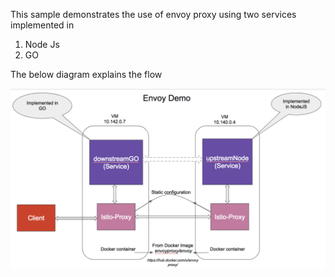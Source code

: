 This sample demonstrates the use of envoy proxy using two services implemented in
   1. Node Js
   2. GO

The below diagram explains the flow

![Service Interaction](https://github.com/phanibalaji/AnchorSamples/blob/master/SimpleEnvoy/Diagram.png)

